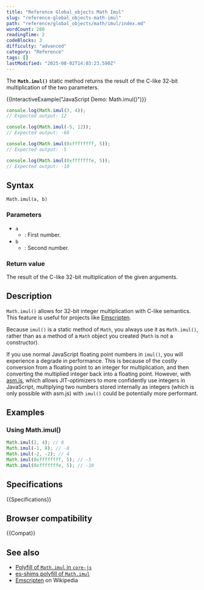 ```yaml
---
title: "Reference Global_objects Math Imul"
slug: "reference-global_objects-math-imul"
path: "reference/global_objects/math/imul/index.md"
wordCount: 260
readingTime: 2
codeBlocks: 3
difficulty: "advanced"
category: "Reference"
tags: []
lastModified: "2025-08-02T14:03:23.590Z"
---
```



The **`Math.imul()`** static method returns the result of the C-like 32-bit multiplication of the two parameters.

{{InteractiveExample("JavaScript Demo: Math.imul()")}}

```js interactive-example
console.log(Math.imul(3, 4));
// Expected output: 12

console.log(Math.imul(-5, 12));
// Expected output: -60

console.log(Math.imul(0xffffffff, 5));
// Expected output: -5

console.log(Math.imul(0xfffffffe, 5));
// Expected output: -10
```

## Syntax

```js-nolint
Math.imul(a, b)
```

### Parameters

- `a`
  - : First number.
- `b`
  - : Second number.

### Return value

The result of the C-like 32-bit multiplication of the given arguments.

## Description

`Math.imul()` allows for 32-bit integer multiplication with C-like semantics. This feature is useful for projects like [Emscripten](https://en.wikipedia.org/wiki/Emscripten).

Because `imul()` is a static method of `Math`, you always use it as `Math.imul()`, rather than as a method of a `Math` object you created (`Math` is not a constructor).

If you use normal JavaScript floating point numbers in `imul()`, you will experience a degrade in performance. This is because of the costly conversion from a floating point to an integer for multiplication, and then converting the multiplied integer back into a floating point. However, with [asm.js](/en-US/docs/Games/Tools/asm.js), which allows JIT-optimizers to more confidently use integers in JavaScript, multiplying two numbers stored internally as integers (which is only possible with asm.js) with `imul()` could be potentially more performant.

## Examples

### Using Math.imul()

```js
Math.imul(2, 4); // 8
Math.imul(-1, 8); // -8
Math.imul(-2, -2); // 4
Math.imul(0xffffffff, 5); // -5
Math.imul(0xfffffffe, 5); // -10
```

## Specifications

{{Specifications}}

## Browser compatibility

{{Compat}}

## See also

- [Polyfill of `Math.imul` in `core-js`](https://github.com/zloirock/core-js#ecmascript-math)
- [es-shims polyfill of `Math.imul`](https://www.npmjs.com/package/math.imul)
- [Emscripten](https://en.wikipedia.org/wiki/Emscripten) on Wikipedia
